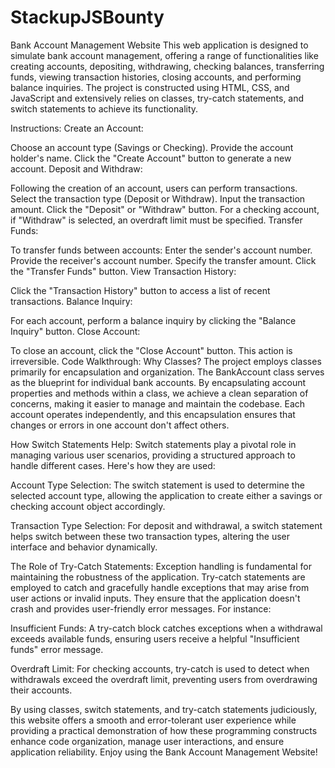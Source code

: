# StackupJSBounty
Bank Account Management Website
This web application is designed to simulate bank account management, offering a range of functionalities like creating accounts, depositing, withdrawing, checking balances, transferring funds, viewing transaction histories, closing accounts, and performing balance inquiries. The project is constructed using HTML, CSS, and JavaScript and extensively relies on classes, try-catch statements, and switch statements to achieve its functionality.

Instructions:
Create an Account:

Choose an account type (Savings or Checking).
Provide the account holder's name.
Click the "Create Account" button to generate a new account.
Deposit and Withdraw:

Following the creation of an account, users can perform transactions.
Select the transaction type (Deposit or Withdraw).
Input the transaction amount.
Click the "Deposit" or "Withdraw" button.
For a checking account, if "Withdraw" is selected, an overdraft limit must be specified.
Transfer Funds:

To transfer funds between accounts:
Enter the sender's account number.
Provide the receiver's account number.
Specify the transfer amount.
Click the "Transfer Funds" button.
View Transaction History:

Click the "Transaction History" button to access a list of recent transactions.
Balance Inquiry:

For each account, perform a balance inquiry by clicking the "Balance Inquiry" button.
Close Account:

To close an account, click the "Close Account" button. This action is irreversible.
Code Walkthrough:
Why Classes?
The project employs classes primarily for encapsulation and organization. The BankAccount class serves as the blueprint for individual bank accounts. By encapsulating account properties and methods within a class, we achieve a clean separation of concerns, making it easier to manage and maintain the codebase. Each account operates independently, and this encapsulation ensures that changes or errors in one account don't affect others.

How Switch Statements Help:
Switch statements play a pivotal role in managing various user scenarios, providing a structured approach to handle different cases. Here's how they are used:

Account Type Selection: The switch statement is used to determine the selected account type, allowing the application to create either a savings or checking account object accordingly.

Transaction Type Selection: For deposit and withdrawal, a switch statement helps switch between these two transaction types, altering the user interface and behavior dynamically.

The Role of Try-Catch Statements:
Exception handling is fundamental for maintaining the robustness of the application. Try-catch statements are employed to catch and gracefully handle exceptions that may arise from user actions or invalid inputs. They ensure that the application doesn't crash and provides user-friendly error messages. For instance:

Insufficient Funds: A try-catch block catches exceptions when a withdrawal exceeds available funds, ensuring users receive a helpful "Insufficient funds" error message.

Overdraft Limit: For checking accounts, try-catch is used to detect when withdrawals exceed the overdraft limit, preventing users from overdrawing their accounts.

By using classes, switch statements, and try-catch statements judiciously, this website offers a smooth and error-tolerant user experience while providing a practical demonstration of how these programming constructs enhance code organization, manage user interactions, and ensure application reliability. Enjoy using the Bank Account Management Website!
